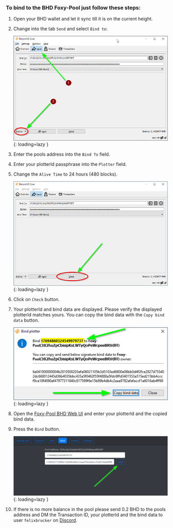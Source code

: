 ### To bind to the BHD Foxy-Pool just follow these steps:

1. Open your BHD wallet and let it sync till it is on the current
   height.
2. Change into the tab `Send` and select `Bind to`:

    ![BHD Bind to](../../assets/img/binding/bhd-bind-1.png){: loading=lazy }

3. Enter the pools address into the `Bind To` field.
4. Enter your plotterId passphrase into the `Plotter` field.
5. Change the `Alive Time` to 24 hours (480 blocks).

    ![BHD Generate bind data](../../assets/img/binding/bhd-bind-2.png){: loading=lazy }

6. Click on `Check` button.
7. Your plotterId and bind data are displayed. Please verify the displayed plotterId matches yours. You can copy the bind
   data with the `Copy bind data` button.

    ![BHD Copy bind data](../../assets/img/binding/bhd-bind-3.png){: loading=lazy }

8. Open the [Foxy-Pool BHD Web UI](https://bhd.foxypool.io/bind) and
   enter your plotterId and the copied bind data.
9. Press the `Bind` button.

    ![BHD Bind](../../assets/img/binding/bhd-bind-4.png){: loading=lazy }

10. If there is no more balance in the pool please send 0.2 BHD to the
    pools address and DM the Transaction ID, your plotterId and the bind data to
    user `felixbrucker` on [Discord](https://discord.gg/gNHhn9y).
